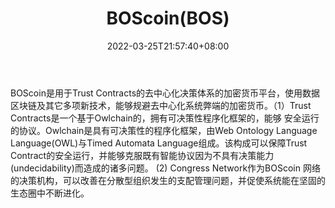 ﻿---
weight: 
title: "BOScoin(BOS)"
description: "BOScoin是用于Trust Contracts的去中心化决策体系的加密货币平台，使用数据区块链及其它多项新技术，能够规避去中心化系统弊端的加密货币"
date: 2022-03-25T21:57:40+08:00
lastmod: 2022-03-25T16:45:40+08:00
draft: false
authors: ["Metabd"]
featuredImage: "boscoinbos.webp"
link: ""
tags: ["数字代币","BOScoin(BOS)"]
categories: ["navigation"]
navigation: ["数字代币"]
lightgallery: true
toc: true
pinned: false
recommend: false
recommend1: false
---
BOScoin是用于Trust Contracts的去中心化决策体系的加密货币平台，使用数据区块链及其它多项新技术，能够规避去中心化系统弊端的加密货币。（1）Trust Contracts是一个基于Owlchain的，拥有可决策性程序化框架的，能够 安全运行的协议。Owlchain是具有可决策性的程序化框架，由Web Ontology Language Language(OWL)与Timed Automata Language组成。该构成可以保障Trust Contract的安全运行，并能够克服既有智能协议因为不具有决策能力(undecidability)而造成的诸多问题。 (2) Congress Network作为BOScoin 网络的决策机构，可以改善在分散型组织发生的支配管理问题，并促使系统能在坚固的生态圈中不断进化。
